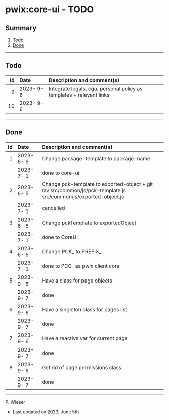 # pwix:core-ui - TODO

## Summary

1. [Todo](#todo)
2. [Done](#done)

---
## Todo

|   Id | Date       | Description and comment(s) |
| ---: | :---       | :---                       |
|    9 | 2023- 9- 6 | Integrate legals, cgu, personal policy as templates + relevant links |
|   10 | 2023- 9- 6 |  |

---
## Done

|   Id | Date       | Description and comment(s) |
| ---: | :---       | :---                       |
|    1 | 2023- 6- 5 | Change package-template to package-name |
|      | 2023- 7- 1 | done to core-ui |
|    2 | 2023- 6- 5 | Change pck-template to exported-object + git mv src/common/js/pck-template.js src/common/js/exported-object.js |
|      | 2023- 7- 1 | cancelled |
|    3 | 2023- 6- 5 | Change pckTemplate to exportedObject |
|      | 2023- 7- 1 | done to CoreUI |
|    4 | 2023- 6- 5 | Change PCK_ to PREFIX_ |
|      | 2023- 7- 1 | done to PCC_ as pwix client core |
|    5 | 2023- 9- 6 | Have a class for page objects |
|      | 2023- 9- 7 | done |
|    6 | 2023- 9- 6 | Have a singleton class for pages list |
|      | 2023- 9- 7 | done |
|    7 | 2023- 9- 6 | Have a reactive var for current page |
|      | 2023- 9- 7 | done |
|    8 | 2023- 9- 6 | Get rid of page permissions class |
|      | 2023- 9- 7 | done |

---
P. Wieser
- Last updated on 2023, June 5th
